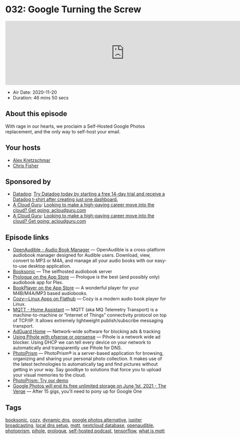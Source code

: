 # 032: Google Turning the Screw

<iframe src="https://player.fireside.fm/v2/dUlrHQih+kKUqzQKI?theme=dark" width="740" height="200" frameborder="0" scrolling="no"></iframe>

* Air Date: 2020-11-20
* Duration: 46 mins 50 secs

## About this episode

With rage in our hearts, we proclaim a Self-Hosted Google Photos replacement, and the only way to self-host your email.

## Your hosts
* [Alex Kretzschmar](https://selfhosted.show/hosts/alexktz)
* [Chris Fisher](https://selfhosted.show/hosts/chrislas)

## Sponsored by

  * [Datadog](http://datadog.com/selfhosted): [Try Datadog today by starting a free 14-day trial and receive a Datadog t-shirt after creating just one dashboard.](http://datadog.com/selfhosted)
  * [A Cloud Guru](https://acloudguru.com/): [Looking to make a high-paying career move into the cloud? Get going: acloudguru.com](https://acloudguru.com/)
  * [A Cloud Guru](https://acloudguru.com/): [Looking to make a high-paying career move into the cloud? Get going: acloudguru.com](https://acloudguru.com/)



## Episode links

  * [OpenAudible - Audio Book Manager](https://openaudible.org/ "OpenAudible - Audio Book Manager") — OpenAudible is a cross-platform audiobook manager designed for Audible users. Download, view, convert to MP3 or M4A, and manage all your audio books with our easy-to-use desktop application.
  * [Booksonic](https://booksonic.org/ "Booksonic") — The selfhosted audiobook server
  * [‎Prologue on the App Store](https://apps.apple.com/us/app/prologue/id1459223267?ign-mpt=uo%3D4 "‎Prologue on the App Store") — Prologue is the best (and possibly only) audiobook app for Plex.
  * [‎BookPlayer on the App Store](https://apps.apple.com/us/app/bookplayer/id1138219998 "‎BookPlayer on the App Store") — A wonderful player for your M4B/M4A/MP3 based audiobooks.
  * [Cozy—Linux Apps on Flathub](https://flathub.org/apps/details/com.github.geigi.cozy "Cozy—Linux Apps on Flathub") — Cozy is a modern audio book player for Linux.
  * [MQTT - Home Assistant](https://www.home-assistant.io/integrations/mqtt/ "MQTT - Home Assistant") — MQTT (aka MQ Telemetry Transport) is a machine-to-machine or “Internet of Things” connectivity protocol on top of TCP/IP. It allows extremely lightweight publish/subscribe messaging transport.
  * [AdGuard Home](https://adguard.com/en/adguard-home/overview.html "AdGuard Home") — Network-wide software for blocking ads & tracking
  * [Using Pihole with pfsense or opnsense](https://blog.ktz.me/using-pihole-with-pfsense-or-opnsense/ "Using Pihole with pfsense or opnsense") — Pihole is a network wide ad blocker. Using DHCP we can tell every device on your network to automatically and transparently use Pihole for DNS.
  * [PhotoPrism](https://docs.photoprism.org/ "PhotoPrism") — PhotoPrism® is a server-based application for browsing, organizing and sharing your personal photo collection. It makes use of the latest technologies to automatically tag and find pictures without getting in your way. Say goodbye to solutions that force you to upload your visual memories to the cloud.
  * [PhotoPrism: Try our demo](https://demo.photoprism.org/photos "PhotoPrism: Try our demo")
  * [Google Photos will end its free unlimited storage on June 1st, 2021 - The Verge](https://www.theverge.com/2020/11/11/21560810/google-photos-unlimited-cap-free-uploads-15gb-ending "Google Photos will end its free unlimited storage on June 1st, 2021 - The Verge") — After 15 gigs, you’ll need to pony up for Google One



## Tags

[booksonic](https://selfhosted.show/tags/booksonic), [cozy](https://selfhosted.show/tags/cozy), [dynamic dns](https://selfhosted.show/tags/dynamic%20dns), [google photos alternative](https://selfhosted.show/tags/google%20photos%20alternative), [jupiter broadcasting](https://selfhosted.show/tags/jupiter%20broadcasting), [local dns setup](https://selfhosted.show/tags/local%20dns%20setup), [mqtt](https://selfhosted.show/tags/mqtt), [nextcloud database](https://selfhosted.show/tags/nextcloud%20database), [openaudible](https://selfhosted.show/tags/openaudible), [photoprism](https://selfhosted.show/tags/photoprism), [pihole](https://selfhosted.show/tags/pihole), [prologue](https://selfhosted.show/tags/prologue), [self-hosted podcast](https://selfhosted.show/tags/self-hosted%20podcast), [tensorflow](https://selfhosted.show/tags/tensorflow), [what is mqtt](https://selfhosted.show/tags/what%20is%20mqtt)